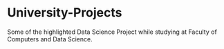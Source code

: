 # University-Projects
Some of the highlighted Data Science Project while studying at Faculty of Computers and Data Science.
